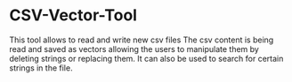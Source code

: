 # CSV-Vector-Tool

This tool allows to read and write new csv files
The csv content is being read and saved as vectors allowing the users to manipulate them by deleting strings or replacing them.
It can also be used to search for certain strings in the file.
